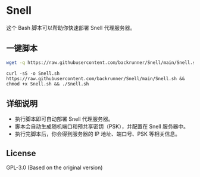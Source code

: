 # Snell

这个 Bash 脚本可以帮助你快速部署 Snell 代理服务器。

## 一键脚本

```bash
wget -q https://raw.githubusercontent.com/backrunner/Snell/main/Snell.sh -O Snell.sh && chmod +x Snell.sh && ./Snell.sh
```
```
curl -sS -o Snell.sh https://raw.githubusercontent.com/backrunner/Snell/main/Snell.sh && chmod +x Snell.sh && ./Snell.sh
```

## 详细说明

- 执行脚本即可自动部署 Snell 代理服务器。
- 脚本会自动生成随机端口和预共享密钥（PSK），并配置在 Snell 服务器中。
- 执行完脚本后，你会得到服务器的 IP 地址、端口号、PSK 等相关信息。

## License

GPL-3.0 (Based on the original version)
